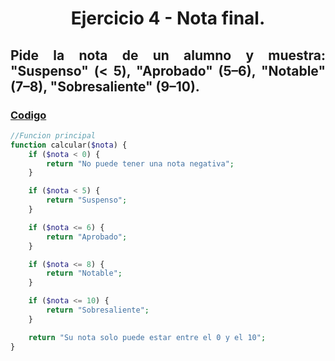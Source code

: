 <div align="center">

# Ejercicio 4 - Nota final.

<div align="justify">

## Pide la nota de un alumno y muestra: "Suspenso" (< 5), "Aprobado" (5–6), "Notable" (7–8), "Sobresaliente" (9–10).
   


### [Codigo](https://github.com/ATPRodriguez/AED/tree/main/Elementos-basicos-en-php/src/public/Ejercicio4)
```php
//Funcion principal
function calcular($nota) {
    if ($nota < 0) {
        return "No puede tener una nota negativa";
    }

    if ($nota < 5) {
        return "Suspenso";
    }

    if ($nota <= 6) {
        return "Aprobado";
    }

    if ($nota <= 8) {
        return "Notable";
    }

    if ($nota <= 10) {
        return "Sobresaliente";
    }

    return "Su nota solo puede estar entre el 0 y el 10";
}
```

</div>

</div>